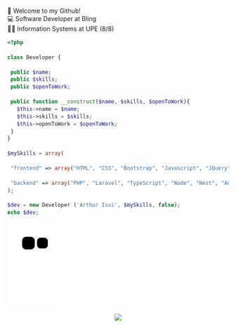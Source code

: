 :open_file_folder: Welcome to my Github!
<br>
:computer: Software Developer at Bling
<br>
👨‍🎓 Information Systems at UPE (8/8)
<br>
 
 ```php
 <?php
 
class Developer {
 
  public $name;
  public $skills;
  public $openToWork;
  
  public function __construct($name, $skills, $openToWork){
    $this->name = $name;
    $this->skills = $skills;
    $this->openToWork = $openToWork;
  }
}

$mySkills = array(

  "frontend" => array("HTML", "CSS", "Bootstrap", "Javascript", "JQuery", "React", "Vue"),
  
  "backend" => array("PHP", "Laravel", "TypeScript", "Node", "Nest", "Adonis", "Express"),
);

$dev = new Developer ('Arthur Isvi', $mySkills, false);
echo $dev;

```
![Snake animation](https://github.com/isaac545454/isaac545454/blob/output/github-contribution-grid-snake.svg)


 <div style="">
    
   <div align='center'>
<a height="150em" width = "100%" href="http://www.github.com/arthurisvi">
  <img src="https://github-readme-streak-stats.herokuapp.com/?user=arthurisvi&stroke=2ea043&background=171717&ring=3382ed&fire=3382ed&currStreakNum=0bd967&currStreakLabel=3382ed&sideNums=0bd967&sideLabels=3382ed&dates=0bd967&hide_border=true" /></a>
</div>
 
 </div>

